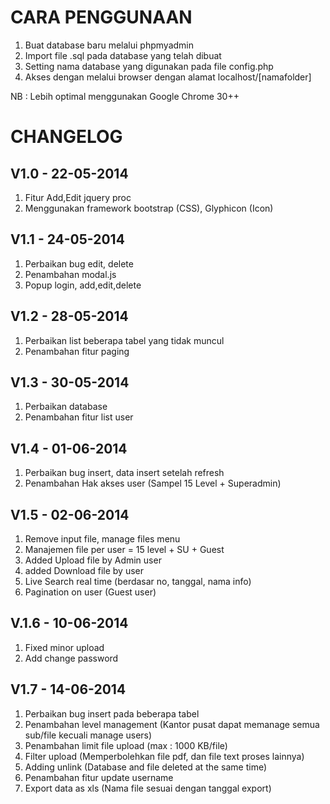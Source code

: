 CARA PENGGUNAAN
=========

1. Buat database baru melalui phpmyadmin
2. Import file .sql pada database yang telah dibuat
3. Setting nama database yang digunakan pada file config.php
4. Akses dengan melalui browser dengan alamat localhost/[namafolder]

NB : Lebih optimal menggunakan Google Chrome 30++


CHANGELOG
=========

V1.0 - 22-05-2014
----------------
1. Fitur Add,Edit jquery proc 
2. Menggunakan framework bootstrap (CSS), Glyphicon (Icon)</li>

V1.1 - 24-05-2014
----------------
1. Perbaikan bug edit, delete
2. Penambahan modal.js
3. Popup login, add,edit,delete

V1.2 - 28-05-2014
----------------
1. Perbaikan list beberapa tabel yang tidak muncul
2. Penambahan fitur paging

V1.3 - 30-05-2014
----------------
1. Perbaikan database
2. Penambahan fitur list user

V1.4 - 01-06-2014
----------------
1. Perbaikan bug insert, data insert setelah refresh
2. Penambahan Hak akses user (Sampel 15 Level + Superadmin) 

V1.5 - 02-06-2014
----------------
1. Remove input file, manage files menu
2. Manajemen file per user = 15 level + SU + Guest
3. Added Upload file by Admin user
4. added Download file by user
5. Live Search real time (berdasar no, tanggal, nama info)
6. Pagination on user (Guest user)

V.1.6 - 10-06-2014
----------------
1. Fixed minor upload
2. Add change password

V1.7 - 14-06-2014
----------------
1. Perbaikan bug insert pada beberapa tabel
2. Penambahan level management (Kantor pusat dapat memanage semua sub/file kecuali manage users)
3. Penambahan limit file upload (max : 1000 KB/file)
4. Filter upload (Memperbolehkan file pdf, dan file text proses lainnya)
5. Adding unlink (Database and file deleted at the same time)
6. Penambahan fitur update username
7. Export data as xls (Nama file sesuai dengan tanggal export)
